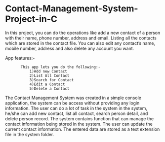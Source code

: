# Contact-Management-System-Project-in-C

In this project, you can do the operations like add a new contact of a person with their name, phone number, address and email. Listing all the contacts which are stored in the contact file. You can also edit any contact’s name, mobile number, address and also delete any account you want.
    
   App features:-
    
           
           This app lets you do the following:-
               1)Add new Contact
               2)List All Contact
               3)Search for Contact
               4)Edit a Contact
               5)Delete a Contact



The Contact Management System was created in a simple console application, the system can be access without providing any login information. The user can do a lot of task in the system in the system, he/she can add new contact, list all contact, search person detail, and delete person record. The system contains function that can manage the contact information being stored in the system. The user can update the current contact information. The entered data are stored as a text extension file in the system folder.
